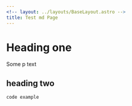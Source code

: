 ```yaml
---
<!-- layout: ../layouts/BaseLayout.astro -->
title: Test md Page
---
```


# Heading one

Some p text

## heading two

```ts
code example
```
